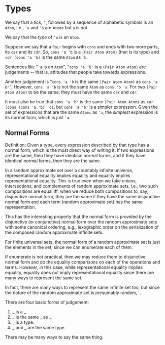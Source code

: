 # Types

We say that a tick, `'`, followed by a sequence of alphabetic symbols is an `Atom`, i.e., `'a` and `'b` are `Atoms` but `a` is not.

We say that the *type* of `'a` is an `Atom`.

Suppose we say that a `Pair` begins with `cons` and ends with two more parts, its `car` and its `cdr`. So, `cons 'a 'b` is a `(Pair Atom Atom)` (that is its type) and `cdr (cons 'a 'b)` is the same `Atom` as `'b`.

Sentences like "`'a` is an `Atom`", "`cons 'a 'b'` is a `(Pair Atom Atom)` are judgements -- that is, attitudes that people take towards expressions.

Another judgement is "`cons 'a 'b` is the same `(Pair Atom Atom)` as `cons 'a b'`". However, `cons 'a 'b` is not the same `Atom` as `cons 'b 'a`. For two `(Pair Atom Atom)` to be the same, they must have the same `car` and `cdr`.

It must also be true that `cons 'a 'b'` is the same `(Pair Atom Atom)` as `car (cons (cons 'a 'b) 'c)`, but `cons 'a 'b'` is a simpler expression. Given the set of expressions that are the same `Atoms` as `'a`, the *simplest* expression is its normal form, which is just `'a`.

## Normal Forms

Definition: Given a type, every expression described by that type has a normal form, which is the most direct way of writing it. If two expressions are the same, then they have identical normal forms, and if they have identical normal forms, then they are the same.

In a random approximate set over a countably infinite universe, representational equality implies equality and equality implies representational equality. This is true even when we take unions, intersections, and complements of random approximate sets, i.e., two such compositions are equal iff, when we reduce both compositions to, say, disjunctive normal form, they are the same if they have the same disjunctive normal form and each term (random approximate set) has the same representation.

This has the interesting property that the normal form is provided by the disjunctive (or conjunctive) normal form over the random approximate sets with some canonical ordering, e.g., lexographic order on the serialization of the composed random approximate infinite sets.

For finite universal sets, the normal form of a random approximate set is just the elements in the set, since we can enumerate each of them.

If enumerate is not practical, then we may reduce them to disjunctive normal form and do the equality comparisons on each of the operations and terms. However, in this case, while representational equality implies equality, equality does not imply representational equality since there are many ways to represent the same set.

In fact, there are many ways to represent the same infinite set too, but since the nature of the random approximate set is presumably random, ...




There are four basic forms of judgement:

1. _ is a _.
2. _ is the same _ as _.
3. _ is a type.
4. _ and _ are the same type.

There may be many ways to say the same thing.

